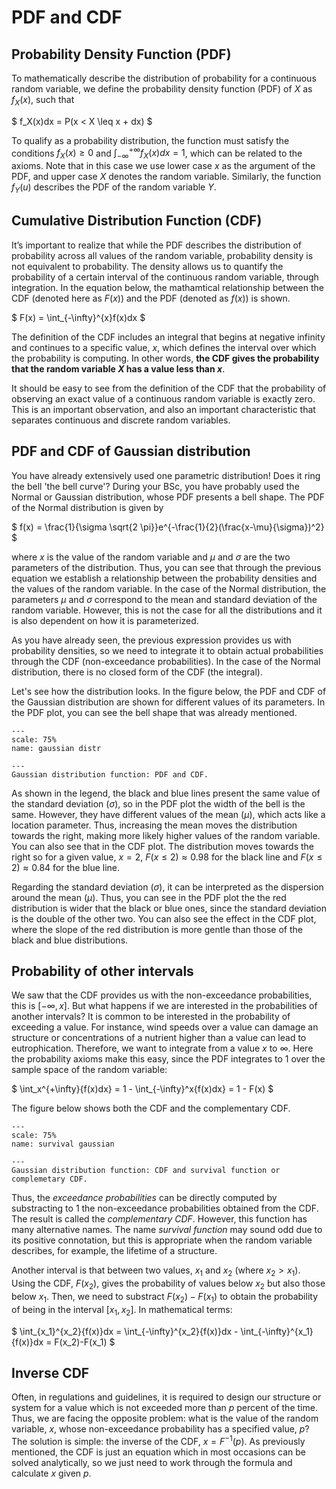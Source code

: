 # PDF and CDF

## Probability Density Function (PDF)

To mathematically describe the distribution of probability for a continuous random variable, we define the probability density function (PDF) of $X$ as $f_X(x)$, such that

$
f_X(x)dx = P(x < X \leq x + dx)
$

To qualify as a probability distribution, the function must satisfy the conditions $f_X(x) \geq 0$ and $\int_{-\infty}^{+\infty}f_X(x)dx =1$, which can be related to the axioms. Note that in this case we use lower case $x$ as the argument of the PDF, and upper case $X$ denotes the random variable. Similarly, the function $f_Y(u)$ describes the PDF of the random variable $Y$.

## Cumulative Distribution Function (CDF)

It’s important to realize that while the PDF describes the distribution of probability across all values of the random variable, probability density is not equivalent to probability. The density allows us to quantify the probability of a certain interval of the continuous random variable, through integration. In the equation below, the mathamtical relationship between the CDF (denoted here as $F(x)$) and the PDF (denoted as $f(x)$) is shown.

$
F(x) = \int_{-\infty}^{x}f(x)dx
$

The definition of the CDF includes an integral that begins at negative infinity and continues to a specific value, $x$, which defines the interval over which the probability is computing. In other words, **the CDF gives the probability that the random variable 
$X$ has a value less than $x$**.

It should be easy to see from the definition of the CDF that the probability of observing an exact value of a continuous random variable is exactly zero. This is an important observation, and also an important characteristic that separates continuous and discrete random variables.

## PDF and CDF of Gaussian distribution

You have already extensively used one parametric distribution! Does it ring the bell 'the bell curve'? During your BSc, you have probably used the Normal or Gaussian distribution, whose PDF presents a bell shape. The PDF of the Normal distribution is given by

$
f(x) = \frac{1}{\sigma \sqrt{2 \pi}}e^{-\frac{1}{2}(\frac{x-\mu}{\sigma})^2}
$

where $x$ is the value of the random variable and $\mu$ and $\sigma$ are the two parameters of the distribution. Thus, you can see that through the previous equation we establish a relationship between the probability densities and the values of the random variable. 
In the case of the Normal distribution, the parameters $\mu$ and $\sigma$ correspond to the mean and standard deviation of the random variable. However, this is not the case for all the distributions and it is also dependent on how it is parameterized.

As you have already seen, the previous expression provides us with probability densities, so we need to integrate it to obtain actual probabilities through the CDF (non-exceedance probabilities). In the case of the Normal distribution, there is no closed form of the CDF (the integral). 

Let's see how the distribution looks. In the figure below, the PDF and CDF of the Gaussian distribution are shown for different values of its parameters. In the PDF plot, you can see the bell shape that was already mentioned.


```{figure} /sandbox/continuous/figures/gaussian.png
---
scale: 75%
name: gaussian distr

---
Gaussian distribution function: PDF and CDF.
```

As shown in the legend, the black and blue lines present the same value of the standard deviation ($\sigma$), so in the PDF plot the width of the bell is the same. However, they have different values of the mean ($\mu$), which acts like a location parameter. Thus, increasing the mean moves the distribution towards the right, making more likely higher values of the random variable. You can also see that in the CDF plot. The distribution moves towards the right so for a given value, $x = 2$, $F(x\leq2) \approx 0.98$ for the black line and $F(x\leq2) \approx 0.84$ for the blue line. 

Regarding the standard deviation ($\sigma$), it can be interpreted as the dispersion around the mean ($\mu$). Thus, you can see in the PDF plot the the red distribution is wider that the black or blue ones, since the standard deviation is the double of the other two. You can also see the effect in the CDF plot, where the slope of the red distribution is more gentle than those of the black and blue distributions.

## Probability of other intervals

We saw that the CDF provides us with the non-exceedance probabilities, this is $[-\infty, x]$. But what happens if we are interested in the probabilities of another intervals? It is common to be interested in the probability of exceeding a value. For instance, wind speeds over a value can damage an structure or concentrations of a nutrient higher than a value can lead to eutrophication. Therefore, we want to integrate  from a value $x$ to $\infty$. Here the probability axioms make this easy, since the PDF integrates to 1 over the sample space of the random variable:

$
\int_x^{+\infty}{f(x)dx} = 1 - \int_{-\infty}^x{f(x)dx} = 1 - F(x)
$

The figure below shows both the CDF and the complementary CDF.

```{figure} /sandbox/continuous/figures/survival.png
---
scale: 75%
name: survival gaussian

---
Gaussian distribution function: CDF and survival function or complemetary CDF.
```

Thus, the *exceedance probabilities* can be directly computed by substracting to 1 the non-exceedance probabilities obtained from the CDF. The result is called the *complementary CDF*. However, this function has many alternative names. The name *survival function* may sound odd due to its positive connotation, but this is appropriate when the random variable describes, for example, the lifetime of a structure.

Another interval is that between two values, $x_1$ and $x_2$ (where $x_2>x_1$). Using the CDF, $F(x_2)$, gives the probability of values below $x_2$ but also those below $x_1$. Then, we need to substract $F(x_2)-F(x_1)$ to obtain the probability of being in the interval $[x_1, x_2]$. In mathematical terms:

$
\int_{x_1}^{x_2}{f(x)}dx = \int_{-\infty}^{x_2}{f(x)}dx - \int_{-\infty}^{x_1}{f(x)}dx = F(x_2)-F(x_1)
$

## Inverse CDF

Often, in regulations and guidelines, it is required to design our structure or system for a value which is not exceeded more than $p$ percent of the time. Thus, we are facing the opposite problem: what is the value of the random variable, $x$, whose non-exceedance probability has a specified value, $p$? The solution is simple: the inverse of the CDF, $x = F^{-1}(p)$. As previously mentioned, the CDF is just an equation which in most occasions can be solved analytically, so we just need to work through the formula and calculate $x$ given $p$.